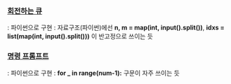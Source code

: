 ### [회전하는 큐](https://www.acmicpc.net/problem/1021)
  : 파이썬으로 구현
  : 자료구조(파이썬)에선 __n, m = map(int, input().split())__, __idxs = list(map(int, input().split()))__ 이 반고정으로 쓰이는 듯

### [명령 프롬프트](https://www.acmicpc.net/problem/1032)
  : 파이썬으로 구현
  : __for _ in range(num-1):__ 구문이 자주 쓰이는 듯 
